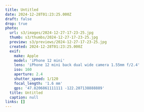 ```yaml
---
title: Untitled
date: 2024-12-28T01:23:25.000Z
draft: false
drop: true
photo:
  url: s3/images/2024-12-27-17-23-25.jpg
  thumb: s3/thumbs/2024-12-27-17-23-25.jpg
  preview: s3/previews/2024-12-27-17-23-25.jpg
  created: 2024-12-28T01:23:25.000Z
  exif:
    make: Apple
    model: 'iPhone 12 mini'
    lens: 'iPhone 12 mini back dual wide camera 1.55mm f/2.4'
    iso: 160
    aperture: 2.4
    shutter_speed: 1/120
    focal_length: '1.6 mm'
    gps: '47.8206861111111 -122.207138888889'
  title: Untitled
  caption: null
links: []
---
```

